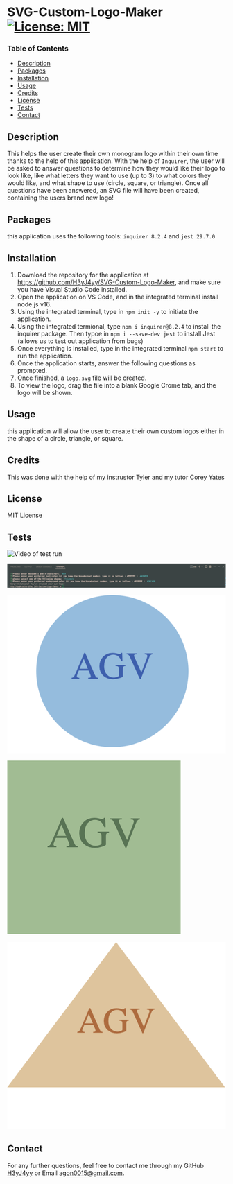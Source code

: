 
  # SVG-Custom-Logo-Maker [![License: MIT](https://img.shields.io/badge/License-MIT-yellow.svg)](https://opensource.org/licenses/MIT)

  ### Table of Contents

  - [Description](#description)
  - [Packages](#packages)
  - [Installation](#installation)
  - [Usage](#usage)
  - [Credits](#credits)
  - [License](#license)
  - [Tests](#tests)
  - [Contact](#contact)

  ## Description
  This helps the user create their own monogram logo within their own time thanks to the help of this application. With the help of `Inquirer`, the user will be asked to answer questions to determine how they would like their logo to look like, like what letters they want to use (up to 3) to what colors they would like, and what shape to use (circle, square, or triangle). Once all questions have been answered, an SVG file will have been created, containing the users brand new logo!

  ## Packages
  this application uses the following tools:
  `inquirer 8.2.4` and 
  `jest 29.7.0`

  ## Installation
  1. Download the repository for the application at https://github.com/H3yJ4yy/SVG-Custom-Logo-Maker, and make sure you have Visual Studio Code installed.
  2. Open the application on VS Code, and in the integrated terminal install node.js v16.
  3. Using the integrated terminal, type in `npm init -y` to initiate the application.
  4. Using the integrated termional, type `npm i inquirer@8.2.4` to install the inquirer package. Then typoe in `npm i --save-dev jest` to install Jest (allows us to test out application from bugs)
  5. Once everything is installed, type in the integrated terminal `npm start` to run the application.
  6. Once the application starts, answer the following questions as prompted. 
  7. Once finished, a `logo.svg` file will be created. 
  8. To view the logo, drag the file into a blank Google Crome tab, and the logo will be shown.

  ## Usage
 this application will allow the user to create their own custom logos either in the shape of a circle, triangle, or square. 

  ## Credits
 This was done with the help of my instrustor Tyler and my tutor Corey Yates
  
  ## License
  MIT License 
 
  ## Tests
  ![Video of test run](https://www.awesomescreenshot.com/video/23003875?key=f43ff410c8ea884a6ce13b0149969076)

  ![svg-terminal-screenshot](./images/svg-terminal-screenshot.png)

  ![circle-svg.png](./images/circle-svg.png)

  ![square-svg.png](./images/square-svg.png)

  ![triangle-svg.png](./images/triangle-svg.png)


  ## Contact 
  For any further questions, feel free to contact me through my GitHub [H3yJ4yy](https://github.com/H3yJ4yy) or Email [agon0015@gmail.com](mailto:agon0015@gmail.com).

